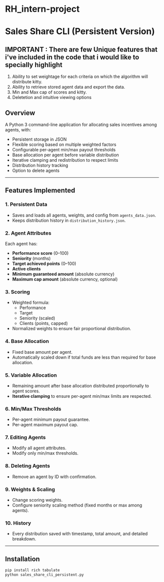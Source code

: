 # RH_intern-project
# Sales Share CLI (Persistent Version)

## IMPORTANT : There are few Unique features that i've included in the code that i would like to specially highlight
1. Ability to set weightage for each criteria on which the algorithm will distribute kitty.
2. Ability to retrieve stored agent data and export the data.
3. Min and Max cap of scores and kitty.
4. Deletetion and intuitive viewing options

## Overview
A Python 3 command-line application for allocating sales incentives among agents, with:
- Persistent storage in JSON
- Flexible scoring based on multiple weighted factors
- Configurable per-agent min/max payout thresholds
- Base allocation per agent before variable distribution
- Iterative clamping and redistribution to respect limits
- Distribution history tracking
- Option to delete agents

---

## Features Implemented
### 1. **Persistent Data**
- Saves and loads all agents, weights, and config from `agents_data.json`.
- Keeps distribution history in `distribution_history.json`.

### 2. **Agent Attributes**
Each agent has:
- **Performance score** (0–100)
- **Seniority** (months)
- **Target achieved points** (0–100)
- **Active clients**
- **Minimum guaranteed amount** (absolute currency)
- **Maximum cap amount** (absolute currency, optional)

### 3. **Scoring**
- Weighted formula:
  - Performance
  - Target
  - Seniority (scaled)
  - Clients (points, capped)
- Normalized weights to ensure fair proportional distribution.

### 4. **Base Allocation**
- Fixed base amount per agent.
- Automatically scaled down if total funds are less than required for base allocation.

### 5. **Variable Allocation**
- Remaining amount after base allocation distributed proportionally to agent scores.
- **Iterative clamping** to ensure per-agent min/max limits are respected.

### 6. **Min/Max Thresholds**
- Per-agent minimum payout guarantee.
- Per-agent maximum payout cap.

### 7. **Editing Agents**
- Modify all agent attributes.
- Modify only min/max thresholds.

### 8. **Deleting Agents**
- Remove an agent by ID with confirmation.

### 9. **Weights & Scaling**
- Change scoring weights.
- Configure seniority scaling method (fixed months or max among agents).

### 10. **History**
- Every distribution saved with timestamp, total amount, and detailed breakdown.

---

## Installation
```bash
pip install rich tabulate
python sales_share_cli_persistent.py


